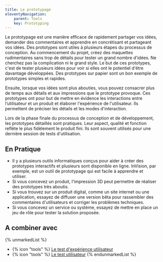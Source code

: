 ```yaml
---
title: Le prototypage
eleventyNavigation:
    parent: Tools
    key: Prototyping
---
```


Le prototypage est une manière efficace de rapidement partager vos idées, demander des commentaires et apprendre en
concrétisant et partageant vos idées. Des prototypes sont utiles à plusieurs étapes du processus de conception. Au
commencement du projet, créez des maquettes rudimentaires sans trop de détails pour tester un grand nombre d'idées. Ne
cherchez pas la complication ni le grand style. Le but de ces prototypes, c'est de tester plusieurs idées pour voir si
elles ont le potentiel d'être davantage développées. Des prototypes sur papier sont un bon exemple de prototypes simples
et rapides.

Ensuite, lorsque vos idées sont plus abouties, vous pouvez consacrer plus de temps aux détails et aux impressions que le
prototype provoque. Ces prototypes ont pour but de mettre en évidence les interactions entre l’utilisateur et un produit
et élaborer l'expérience de l'utilisateur. Ils permettent de préciser les détails et les modes d'interaction.

Lors de la phase finale du processus de conception et de développement, les prototypes détaillés sont pratiques. Leur
aspect, qualité et fonction reflète le plus fidèlement le produit fini. Ils sont souvent utilisés pour une dernière
session de tests d'utilisation.

## En Pratique

* Il y a plusieurs outils informatiques conçus pour aider à créer des prototypes interactifs et plusieurs sont
  disponible en ligne. InVision, par exemple, est un outil de prototypage qui est facile à apprendre et utiliser.
* Si vous concevez un produit, l'impression 3D peut permettre de réaliser des prototypes très aboutis.
* Si vous trouvez sur un produit digital, comme un site internet ou une application, essayez de diffuser une version
  bêta pour rassembler des commentaires d'utilisateurs et corriger les problèmes techniques.
* Si vous concevez un service ou système, essayez de mettre en place un jeu de rôle pour tester la solution proposée.

## A combiner avec

{% unmarkedList %}
* {% icon "tools" %} [Le test d'expérience utilisateur](../../outils/le-test-dexperience-utilisateur/)
* {% icon "tools" %} [Le test utilisateur](../../outils/le-test-utilisateur/)
{% endunmarkedList %}
